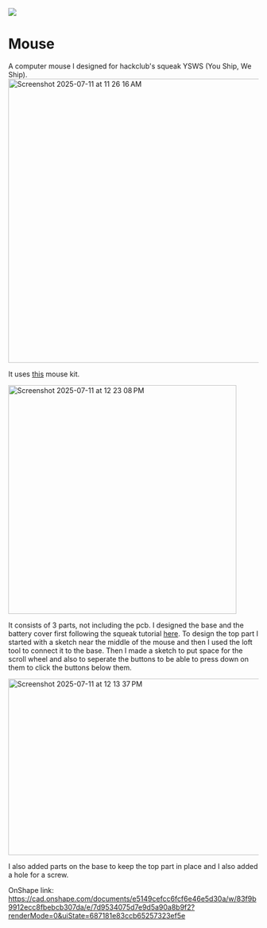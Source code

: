 ![](https://hackatime-badge.hackclub.com/U08RLHLSRGA/Mouse)
# Mouse

A computer mouse I designed for hackclub's squeak YSWS (You Ship, We Ship).
<img width="773" height="570" alt="Screenshot 2025-07-11 at 11 26 16 AM" src="https://github.com/user-attachments/assets/06ee6851-e902-4122-8f50-10c19154bd3f" />

It uses [this](https://us.store.bambulab.com/products/wireless-mouse-components-kit-002?id=41806859403400) mouse kit.

<img height="459" alt="Screenshot 2025-07-11 at 12 23 08 PM" src="https://github.com/user-attachments/assets/a2877cd9-51d9-41b8-aed9-32d6fab9fd18" />

It consists of 3 parts, not including the pcb. I designed the base and the battery cover first following the squeak tutorial [here](https://squeak.hackclub.com/design). To design the top part I started with a sketch near the middle of the mouse and then I used the loft tool to connect it to the base. Then I made a sketch to put space for the scroll wheel and also to seperate the buttons to be able to press down on them to click the buttons below them.

<img width="886" height="354" alt="Screenshot 2025-07-11 at 12 13 37 PM" src="https://github.com/user-attachments/assets/6090cabc-f2c8-44b4-a0d5-ff9f90573d3a" />

I also added parts on the base to keep the top part in place and I also added a hole for a screw.

OnShape link: https://cad.onshape.com/documents/e5149cefcc6fcf6e46e5d30a/w/83f9b9912ecc8fbebcb307da/e/7d9534075d7e9d5a90a8b9f2?renderMode=0&uiState=687181e83ccb65257323ef5e
